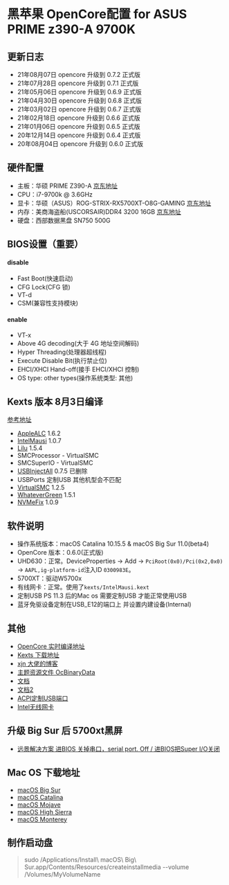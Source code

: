 # 黑苹果 OpenCore配置 for ASUS PRIME z390-A 9700K 

## 更新日志
- 21年08月07日 opencore 升级到 0.7.2 正式版 
- 21年07月28日 opencore 升级到 0.7.1 正式版 
- 21年05月06日 opencore 升级到 0.6.9 正式版 
- 21年04月30日 opencore 升级到 0.6.8 正式版 
- 21年03月02日 opencore 升级到 0.6.7 正式版 
- 21年02月18日 opencore 升级到 0.6.6 正式版 
- 21年01月06日 opencore 升级到 0.6.5 正式版
- 20年12月14日 opencore 升级到 0.6.4 正式版
- 20年08月04日 opencore 升级到 0.6.0 正式版 

## 硬件配置
- 主板：华硕 PRIME Z390-A [京东地址](https://item.jd.com/100000542145.html)
- CPU：i7-9700k @ 3.6GHz
- 显卡：华硕（ASUS）ROG-STRIX-RX5700XT-O8G-GAMING [京东地址](https://item.jd.com/100004478313.html)
- 内存：美商海盗船(USCORSAIR)DDR4 3200 16GB [京东地址](https://item.jd.com/7706381.html)
- 硬盘：西部数据黑盘 SN750 500G

## BIOS设置（重要）
#### disable
- Fast Boot(快速启动)
- CFG Lock(CFG 锁)
- VT-d
- CSM(兼容性支持模块)
#### enable
- VT-x 
- Above 4G decoding(大于 4G 地址空间解码)
- Hyper Threading(处理器超线程)
- Execute Disable Bit(执行禁止位)
- EHCI/XHCI Hand-off(接手 EHCI/XHCI 控制)
- OS type: other types(操作系统类型: 其他)

## Kexts 版本 8月3日编译 
[参考地址](http://bbs.pcbeta.com/viewthread-1866083-1-1.html)
- [AppleALC](https://github.com/acidanthera/AppleALC/releases)          1.6.2
- [IntelMausi](https://github.com/acidanthera/IntelMausi/releases)        1.0.7
- [Lilu](https://github.com/acidanthera/Lilu/releases)              1.5.4
- SMCProcessor      - VirtualSMC
- SMCSuperIO        - VirtualSMC
- [USBInjectAll](https://github.com/Sniki/OS-X-USB-Inject-All/releases)      0.7.5  已删除
- USBPorts    定制USB 其他机型会不匹配
- [VirtualSMC](https://github.com/acidanthera/virtualsmc/releases)        1.2.5
- [WhateverGreen](https://github.com/acidanthera/whatevergreen/releases)     1.5.1
- [NVMeFix](https://github.com/acidanthera/NVMeFix/releases)    1.0.9

## 软件说明
- 操作系统版本：macOS Catalina 10.15.5 & macOS Big Sur 11.0(beta4)
- OpenCore 版本：0.6.0(正式版)
- UHD630：正常。DeviceProperties -> Add -> `PciRoot(0x0)/Pci(0x2,0x0)` -> `AAPL,ig-platform-id`注入ID `0300983E`。
- 5700XT：驱动W5700x
- 有线网卡：正常。使用了`kexts/IntelMausi.kext`
- 定制USB PS 11.3 后的Mac os 需要定制USB 才能正常使用USB
- 蓝牙免驱设备定制在USB_E12的端口上 并设置内建设备(Internal)

## 其他
- [OpenCore 实时编译地址](https://github.com/williambj1/OpenCore-Factory/releases)
- [Kexts 下载地址](https://gitee.com/evu/Easy-Kexts)
- [xjn 大佬的博客](https://blog.xjn819.com/?p=543)
- [主题资源文件 OcBinaryData](https://github.com/acidanthera/OcBinaryData)
- [文档](https://dortania.github.io/OpenCore-Post-Install/)
- [文档2](https://github.com/daliansky/OC-little)
- [ACPI定制USB端口](https://github.com/daliansky/OC-little/blob/master/15-ACPI%E5%AE%9A%E5%88%B6USB%E7%AB%AF%E5%8F%A3/README.md)
- [Intel无线网卡](
https://github.com/OpenIntelWireless/itlwm/releases)

## 升级 Big Sur 后 5700xt黑屏
- [远景解决方案 
进BIOS 关掉串口，serial port.  Off /
进BIOS把Super I/O关闭](http://bbs.pcbeta.com/forum.php?mod=viewthread&tid=1863274&highlight=5700%2B%BA%DA%C6%C1)

## Mac OS 下载地址
-  [macOS Big Sur](https://apps.apple.com/cn/app/macos-big-sur/id1526878132?ls=1&mt=12)
-  [macOS Catalina](https://apps.apple.com/cn/app/macos-catalina/id1466841314?ls=1&mt=12)
-  [macOS Mojave](https://apps.apple.com/cn/app/macos-mojave/id1398502828?ls=1&mt=12)
-  [macOS High Sierra](https://apps.apple.com/cn/app/macos-high-sierra/id1246284741?ls=1&mt=12)
-  [macOS Monterey](https://apps.apple.com/cn/app/macos-monterey/id1576738294?mt=12)

## 制作启动盘
> sudo /Applications/Install\ macOS\ Big\ Sur.app/Contents/Resources/createinstallmedia --volume /Volumes/MyVolumeName